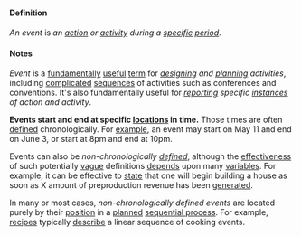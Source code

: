 #### Definition

*An event* is *an [action](https://github.com/gcassel/Modular-Organization-Terminology/blob/master/terms/action.md) or [activity](https://github.com/gcassel/Modular-Organization-Terminology/blob/master/terms/activity.md) during a [specific](https://github.com/gcassel/Modular-Organization-Terminology/blob/master/terms/specific.md) [period](https://github.com/gcassel/Modular-Organization-Terminology/blob/master/terms/period.md)*.
 
#### Notes

*Event* is a [fundamentally](https://github.com/gcassel/Modular-Organization-Terminology/blob/master/terms/base.md) [useful](https://github.com/gcassel/Modular-Organization-Terminology/blob/master/terms/use.md) [term](https://github.com/gcassel/Modular-Organization-Terminology/blob/master/terms/term.md) for *[designing](https://github.com/gcassel/Modular-Organization-Terminology/blob/master/terms/design.md) and [planning](https://github.com/gcassel/Modular-Organization-Terminology/blob/master/terms/plan.md) activities*, including [complicated](https://github.com/gcassel/Modular-Organization-Terminology/blob/master/terms/complicate.md) [sequences](https://github.com/gcassel/Modular-Organization-Terminology/blob/master/terms/sequence.md) of activities such as conferences and conventions.  It's also fundamentally useful for *[reporting](https://github.com/gcassel/Modular-Organization-Terminology/blob/master/terms/report.md) specific [instances](https://github.com/gcassel/Modular-Organization-Terminology/blob/master/terms/instance.md) of action and activity*. 

**Events start and end at specific [locations](https://github.com/gcassel/Modular-Organization-Terminology/blob/master/terms/locate.md) in time.**  Those times are often [defined](https://github.com/gcassel/Modular-Organization-Terminology/blob/master/terms/define.md) chronologically.  For [example](https://github.com/gcassel/Modular-Organization-Terminology/blob/master/terms/example.md), an event may start on May 11 and end on June 3, or start at 8pm and end at 10pm.  

Events can also be *non-chronologically [defined](https://github.com/gcassel/Modular-Organization-Terminology/blob/master/terms/define.md)*, although the [effectiveness](https://github.com/gcassel/Modular-Organization-Terminology/blob/master/terms/effective.md) of such potentially [vague](https://github.com/gcassel/Modular-Organization-Terminology/blob/master/terms/vague.md) definitions [depends](https://github.com/gcassel/Modular-Organization-Terminology/blob/master/terms/require.md) upon many [variables](https://github.com/gcassel/Modular-Organization-Terminology/blob/master/terms/variable.md).  For example, it can be effective to [state](https://github.com/gcassel/Modular-Organization-Terminology/blob/master/terms/state.md) that one will begin building a house as soon as X amount of preproduction revenue has been [generated](https://github.com/gcassel/Modular-Organization-Terminology/blob/master/terms/create.md).  

In many or most cases, *non-chronologically defined events* are located purely by their [position](https://github.com/gcassel/Modular-Organization-Terminology/blob/master/terms/position.md) in a [planned](https://github.com/gcassel/Modular-Organization-Terminology/blob/master/terms/plan.md) [sequential process](https://github.com/gcassel/Modular-Organization-Terminology/blob/master/compound-terms/sequential-process.md).  For example, [recipes](https://github.com/gcassel/Modular-Organization-Terminology/blob/master/terms/recipe.md) typically [describe](https://github.com/gcassel/Modular-Organization-Terminology/blob/master/terms/describe.md) a linear sequence of cooking events.
